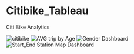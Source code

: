 # Citibike_Tableau
Citi Bike Analytics

![citibike](https://user-images.githubusercontent.com/46179696/61336265-96270600-a7e5-11e9-8482-2cfe8727771f.jpg)
![AVG trip by Age](https://user-images.githubusercontent.com/46179696/61336269-9b845080-a7e5-11e9-9eb2-0efe328ff153.png)
![Gender Dashboard](https://user-images.githubusercontent.com/46179696/61336272-9f17d780-a7e5-11e9-9223-d4e637c5c1e5.png)
![Start_End Station Map Dashboard](https://user-images.githubusercontent.com/46179696/61336274-a17a3180-a7e5-11e9-8f9a-8f41223da991.png)
